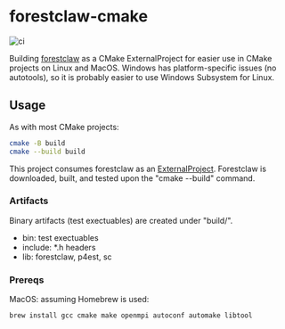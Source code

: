 # forestclaw-cmake

![ci](https://github.com/scivision/p4est-cmake/workflows/ci/badge.svg)

Building [forestclaw](https://github.com/ForestClaw/forestclaw) as a CMake ExternalProject for easier use in CMake projects on Linux and MacOS.
Windows has platform-specific issues (no autotools), so it is probably easier to use Windows Subsystem for Linux.

## Usage

As with most CMake projects:

```sh
cmake -B build
cmake --build build
```

This project consumes forestclaw as an [ExternalProject](https://cmake.org/cmake/help/latest/module/ExternalProject.html).
Forestclaw is downloaded, built, and tested upon the "cmake --build" command.

### Artifacts

Binary artifacts (test exectuables) are created under "build/".

* bin: test exectuables
* include: *.h headers
* lib: forestclaw, p4est, sc

### Prereqs

MacOS: assuming Homebrew is used:

```sh
brew install gcc cmake make openmpi autoconf automake libtool
```
